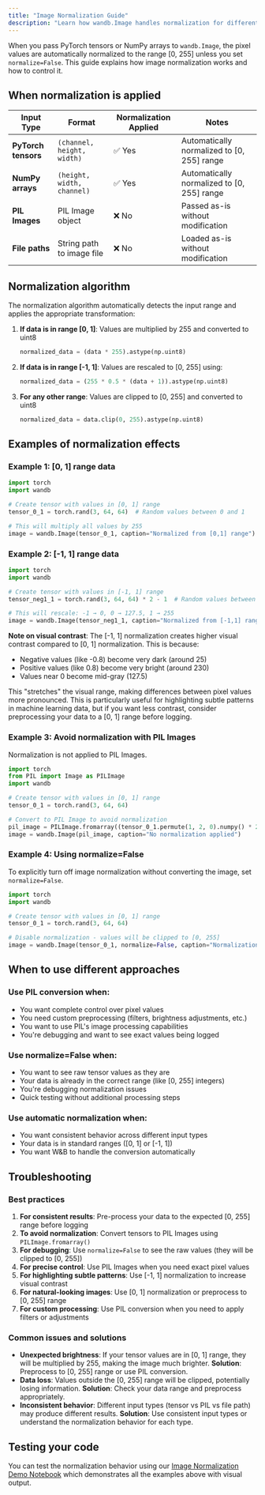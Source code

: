 ```yaml
---
title: "Image Normalization Guide"
description: "Learn how wandb.Image handles normalization for different input types and how to control this behavior"
---
```



When you pass PyTorch tensors or NumPy arrays to `wandb.Image`, the pixel values are automatically normalized to the range [0, 255] unless you set `normalize=False`. This guide explains how image normalization works and how to control it.

## When normalization is applied

| Input Type | Format | Normalization Applied | Notes |
|------------|--------|----------------------|-------|
| **PyTorch tensors** | `(channel, height, width)` | ✅ Yes | Automatically normalized to [0, 255] range |
| **NumPy arrays** | `(height, width, channel)` | ✅ Yes | Automatically normalized to [0, 255] range |
| **PIL Images** | PIL Image object | ❌ No | Passed as-is without modification |
| **File paths** | String path to image file | ❌ No | Loaded as-is without modification |

## Normalization algorithm

The normalization algorithm automatically detects the input range and applies the appropriate transformation:

1. **If data is in range [0, 1]**: Values are multiplied by 255 and converted to uint8
   ```python
   normalized_data = (data * 255).astype(np.uint8)
   ```

2. **If data is in range [-1, 1]**: Values are rescaled to [0, 255] using:
   ```python
   normalized_data = (255 * 0.5 * (data + 1)).astype(np.uint8)
   ```

3. **For any other range**: Values are clipped to [0, 255] and converted to uint8
   ```python
   normalized_data = data.clip(0, 255).astype(np.uint8)
   ```

## Examples of normalization effects

### Example 1: [0, 1] range data

```python
import torch
import wandb

# Create tensor with values in [0, 1] range
tensor_0_1 = torch.rand(3, 64, 64)  # Random values between 0 and 1

# This will multiply all values by 255
image = wandb.Image(tensor_0_1, caption="Normalized from [0,1] range")
```

### Example 2: [-1, 1] range data

```python
import torch
import wandb

# Create tensor with values in [-1, 1] range
tensor_neg1_1 = torch.rand(3, 64, 64) * 2 - 1  # Random values between -1 and 1

# This will rescale: -1 → 0, 0 → 127.5, 1 → 255
image = wandb.Image(tensor_neg1_1, caption="Normalized from [-1,1] range")
```

**Note on visual contrast**: The [-1, 1] normalization creates higher visual contrast compared to [0, 1] normalization. This is because:
- Negative values (like -0.8) become very dark (around 25)
- Positive values (like 0.8) become very bright (around 230)
- Values near 0 become mid-gray (127.5)

This "stretches" the visual range, making differences between pixel values more pronounced. This is particularly useful for highlighting subtle patterns in machine learning data, but if you want less contrast, consider preprocessing your data to a [0, 1] range before logging.

### Example 3: Avoid normalization with PIL Images
Normalization is not applied to PIL Images.

```python
import torch
from PIL import Image as PILImage
import wandb

# Create tensor with values in [0, 1] range
tensor_0_1 = torch.rand(3, 64, 64)

# Convert to PIL Image to avoid normalization
pil_image = PILImage.fromarray((tensor_0_1.permute(1, 2, 0).numpy() * 255).astype('uint8'))
image = wandb.Image(pil_image, caption="No normalization applied")
```

### Example 4: Using normalize=False
To explicitly turn off image normalization without converting the image, set `normalize=False`.

```python
import torch
import wandb

# Create tensor with values in [0, 1] range
tensor_0_1 = torch.rand(3, 64, 64)

# Disable normalization - values will be clipped to [0, 255]
image = wandb.Image(tensor_0_1, normalize=False, caption="Normalization disabled")
```

## When to use different approaches

### Use PIL conversion when:
- You want complete control over pixel values
- You need custom preprocessing (filters, brightness adjustments, etc.)
- You want to use PIL's image processing capabilities
- You're debugging and want to see exact values being logged

### Use normalize=False when:
- You want to see raw tensor values as they are
- Your data is already in the correct range (like [0, 255] integers)
- You're debugging normalization issues
- Quick testing without additional processing steps

### Use automatic normalization when:
- You want consistent behavior across different input types
- Your data is in standard ranges ([0, 1] or [-1, 1])
- You want W&B to handle the conversion automatically

## Troubleshooting

### Best practices

1. **For consistent results**: Pre-process your data to the expected [0, 255] range before logging
2. **To avoid normalization**: Convert tensors to PIL Images using `PILImage.fromarray()`
3. **For debugging**: Use `normalize=False` to see the raw values (they will be clipped to [0, 255])
4. **For precise control**: Use PIL Images when you need exact pixel values
5. **For highlighting subtle patterns**: Use [-1, 1] normalization to increase visual contrast
6. **For natural-looking images**: Use [0, 1] normalization or preprocess to [0, 255] range
7. **For custom processing**: Use PIL conversion when you need to apply filters or adjustments

### Common issues and solutions

- **Unexpected brightness**: If your tensor values are in [0, 1] range, they will be multiplied by 255, making the image much brighter. **Solution**: Preprocess to [0, 255] range or use PIL conversion.
- **Data loss**: Values outside the [0, 255] range will be clipped, potentially losing information. **Solution**: Check your data range and preprocess appropriately.
- **Inconsistent behavior**: Different input types (tensor vs PIL vs file path) may produce different results. **Solution**: Use consistent input types or understand the normalization behavior for each type.

## Testing your code

You can test the normalization behavior using our [Image Normalization Demo Notebook](https://github.com/wandb/wandb/blob/main/wandb_image_normalization_demo.ipynb) which demonstrates all the examples above with visual output. 